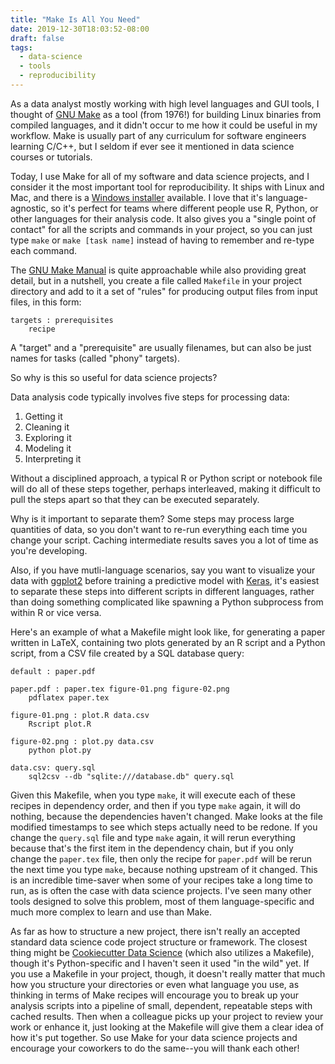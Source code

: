 ```yaml
---
title: "Make Is All You Need"
date: 2019-12-30T18:03:52-08:00
draft: false
tags:
  - data-science
  - tools
  - reproducibility
---
```


As a data analyst mostly working with high level languages and GUI tools,
I thought of [GNU Make](https://www.gnu.org/software/make/) as a tool
(from 1976!) for building Linux binaries from compiled languages,
and it didn't occur to me how it could be useful in my workflow. Make is
usually part of any curriculum for software engineers learning C/C++, but
I seldom if ever see it mentioned in data science courses or tutorials.

Today, I use Make for all of my software and data science projects, and I
consider it the most important tool for reproducibility. It ships with
Linux and Mac, and there is a [Windows installer](http://gnuwin32.sourceforge.net/packages/make.htm)
available. I love that it's language-agnostic, so it's perfect for teams
where different people use R, Python, or other languages for their analysis code.
It also gives you a "single point of contact" for all the scripts and commands
in your project, so you can just type `make` or
`make [task name]` instead of having to remember and re-type each command.

The [GNU Make Manual](https://www.gnu.org/software/make/manual/make.html)
is quite approachable while also providing great detail, but in a nutshell,
you create a file called `Makefile` in your project directory and add to it
a set of "rules" for producing output files from input files, in this form:

```make
targets : prerequisites
    recipe
```

A "target" and a "prerequisite" are usually filenames, but can also be just
names for tasks (called "phony" targets).

So why is this so useful for data science projects?

Data analysis code typically involves five steps for processing data:

1. Getting it
2. Cleaning it
3. Exploring it
4. Modeling it
5. Interpreting it

Without a disciplined approach, a typical R or Python script or notebook file
will do all of these steps together, perhaps interleaved, making it difficult
to pull the steps apart so that they can be executed separately.

Why is it important to separate them? Some steps may process large quantities of
data, so you don't want to re-run everything each time you change your script.
Caching intermediate results saves you a lot of time as you're developing.

Also, if you have mutli-language scenarios, say you want to visualize your data
with [ggplot2](https://ggplot2.tidyverse.org/)
before training a predictive model with [Keras](https://keras.io/),
it's easiest to separate these steps into
different scripts in different languages, rather than doing something
complicated like spawning a Python subprocess from within R or vice versa.

Here's an example of what a Makefile might look like, for generating a paper
written in LaTeX, containing two plots generated by an R script and a Python
script, from a CSV file created by a SQL database query:

```make
default : paper.pdf

paper.pdf : paper.tex figure-01.png figure-02.png
    pdflatex paper.tex

figure-01.png : plot.R data.csv
    Rscript plot.R

figure-02.png : plot.py data.csv
    python plot.py

data.csv: query.sql
    sql2csv --db "sqlite:///database.db" query.sql
```

Given this Makefile, when you type `make`, it will execute each of these
recipes in dependency order, and then if you type `make` again, it will
do nothing, because the dependencies haven't changed. Make looks at the
file modified timestamps to see which steps actually need to be redone.
If you change the `query.sql` file and type `make` again, it will rerun
everything because that's the first item in the dependency chain, but if you
only change the `paper.tex` file, then only the
recipe for `paper.pdf` will be rerun the next time you type `make`, because
nothing upstream of it changed. This is an incredible time-saver when some of
your recipes take a long time to run, as is often the case with data science projects.
I've seen many other tools designed to solve this problem, most of them
language-specific and much more complex to learn and use than Make.

As far as how to structure a new project, there isn't really an accepted standard
data science code project structure or framework.
The closest thing might be
[Cookiecutter Data Science](https://drivendata.github.io/cookiecutter-data-science/#directory-structure)
(which also utilizes a Makefile), though it's Python-specific and I haven't seen
it used "in the wild" yet. If you use a Makefile in your project, though, it doesn't
really matter that much how you structure your directories or even what language you use,
as thinking in terms of Make recipes will encourage you to break up your analysis
scripts into a pipeline of small,
dependent, repeatable steps with cached results. Then when a colleague picks up
your project to review your work or enhance it, just looking at the Makefile will
give them a clear idea of how it's put together.
So use Make for your data science projects and encourage your coworkers to do the
same--you will thank each other!
